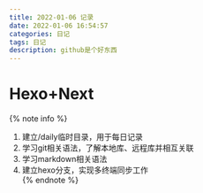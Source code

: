 ```yaml
---
title: 2022-01-06 记录
date: 2022-01-06 16:54:57
categories: 日记
tags: 日记
description: github是个好东西
---
```

# Hexo+Next
{% note info %}  
1. 建立/daily临时目录，用于每日记录
2. 学习git相关语法，了解本地库、远程库并相互关联
3. 学习markdown相关语法
4. 建立hexo分支，实现多终端同步工作  
{% endnote %}  